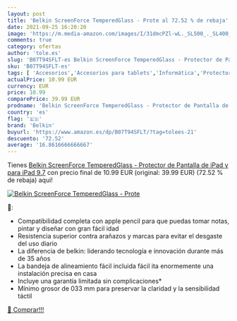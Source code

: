 ```yaml
---
layout: post
title: 'Belkin ScreenForce TemperedGlass - Prote al 72.52 % de rebaja'
date: 2021-09-25 16:20:20
image: 'https://m.media-amazon.com/images/I/31dmcPZl-wL._SL500_._SL400_.jpg'
comments: true
category: ofertas
author: 'tole.es'
slug: 'B07T94SFLT-es Belkin ScreenForce TemperedGlass - Protector de Pantalla...'
sku: 'B07T94SFLT-es'
tags: [ 'Accesorios','Accesorios para tablets','Informática','Protectores de pantalla para tablets','belkin','ipad', ]
actualPrice: 10.99 EUR
currency: EUR
price: 10.99
comparePrice: 39.99 EUR
prodname: 'Belkin ScreenForce TemperedGlass - Protector de Pantalla de iPad y para iPad 9.7'
country: 'es'
flag: '🇪🇸'
brand: 'Belkin'
buyurl: 'https://www.amazon.es/dp/B07T94SFLT/?tag=tolees-21'
descuento: '72.52'
average: '16.8616666666667'
---
```


Tienes [Belkin ScreenForce TemperedGlass - Protector de Pantalla de iPad y para iPad 9.7](https://www.amazon.es/dp/B07T94SFLT/?tag=tolees-21) con precio final de  10.99 EUR (original: 39.99 EUR) (72.52 %  de rebaja) aqui!

[![Belkin ScreenForce TemperedGlass - Prote](https://m.media-amazon.com/images/I/31dmcPZl-wL._SL500_._SL400_.jpg)](https://www.amazon.es/dp/B07T94SFLT/?tag=tolees-21)

🔎:

- Compatibilidad completa con apple pencil para que puedas tomar notas, pintar y diseñar con gran fácil idad
- Resistencia superior contra arañazos y marcas para evitar el desgaste del uso diario
- La diferencia de belkin: liderando tecnología e innovación durante más de 35 años
- La bandeja de alineamiento fácil incluida fácil ita enormemente una instalación precisa en casa
- Incluye una garantía limitada sin complicaciones*
- Mínimo grosor de 033 mm para preservar la claridad y la sensibilidad táctil

[🛒 Comprar!!!](https://www.amazon.es/dp/B07T94SFLT/?tag=tolees-21)
